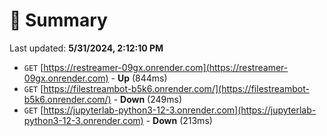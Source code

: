# 📖 Summary
Last updated: **5/31/2024, 2:12:10 PM**

- `GET` [https://restreamer-09gx.onrender.com](https://restreamer-09gx.onrender.com) - **Up** (844ms)
- `GET` [https://filestreambot-b5k6.onrender.com/](https://filestreambot-b5k6.onrender.com/) - **Down** (249ms)
- `GET` [https://jupyterlab-python3-12-3.onrender.com](https://jupyterlab-python3-12-3.onrender.com) - **Down** (213ms)
